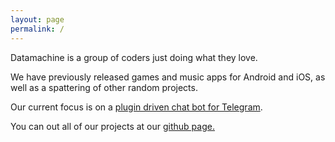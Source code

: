 ```yaml
---
layout: page
permalink: /
---
```


Datamachine is a group of coders just doing what they love.

We have previously released games and music apps for Android and iOS, as well as a spattering of other random projects. 

Our current focus is on a [plugin driven chat bot for Telegram](https://github.com/datamachine/telegram-pybot).

You can out all of our projects at our [github page.](https://github.com/datamachine)

